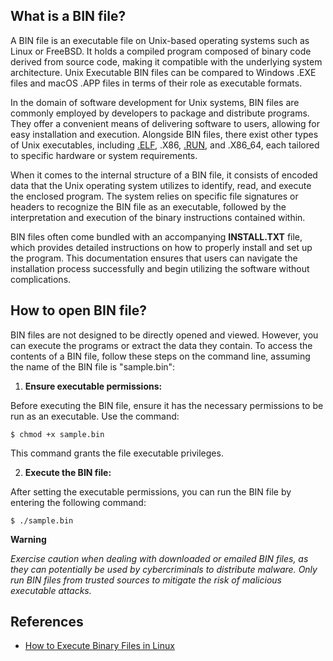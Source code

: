 ## What is a BIN file?

A BIN file is an executable file on Unix-based operating systems such as Linux or FreeBSD. It holds a compiled program composed of binary code derived from source code, making it compatible with the underlying system architecture. Unix Executable BIN files can be compared to Windows .EXE files and macOS .APP files in terms of their role as executable formats.

In the domain of software development for Unix systems, BIN files are commonly employed by developers to package and distribute programs. They offer a convenient means of delivering software to users, allowing for easy installation and execution. Alongside BIN files, there exist other types of Unix executables, including [.ELF](/executable/elf/), .X86, [.RUN](/executable/run/), and .X86_64, each tailored to specific hardware or system requirements.

When it comes to the internal structure of a BIN file, it consists of encoded data that the Unix operating system utilizes to identify, read, and execute the enclosed program. The system relies on specific file signatures or headers to recognize the BIN file as an executable, followed by the interpretation and execution of the binary instructions contained within.

BIN files often come bundled with an accompanying **INSTALL.TXT** file, which provides detailed instructions on how to properly install and set up the program. This documentation ensures that users can navigate the installation process successfully and begin utilizing the software without complications.

## How to open BIN file?

BIN files are not designed to be directly opened and viewed. However, you can execute the programs or extract the data they contain. To access the contents of a BIN file, follow these steps on the command line, assuming the name of the BIN file is "sample.bin":

1. **Ensure executable permissions:**

Before executing the BIN file, ensure it has the necessary permissions to be run as an executable. Use the command:

```
$ chmod +x sample.bin
```

This command grants the file executable privileges.

2. **Execute the BIN file:**

After setting the executable permissions, you can run the BIN file by entering the following command:

```
$ ./sample.bin
```

**Warning**

_Exercise caution when dealing with downloaded or emailed BIN files, as they can potentially be used by cybercriminals to distribute malware. Only run BIN files from trusted sources to mitigate the risk of malicious executable attacks._

## References

* [How to Execute Binary Files in Linux](https://linuxhint.com/execute-binary-files-in-linux/)

